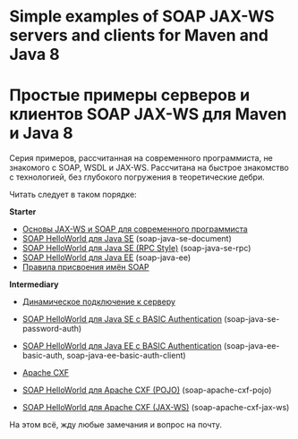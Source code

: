 # Simple examples of SOAP JAX-WS servers and clients for Maven and Java 8
# Простые примеры серверов и клиентов SOAP JAX-WS для Maven и Java 8

Серия примеров, рассчитанная на современного программиста, не знакомого с SOAP, WSDL и JAX-WS.
Рассчитана на быстрое знакомство с технологией, без глубокого погружения в теоретические дебри.

Читать следует в таком порядке:

**Starter**

* [Основы JAX-WS и SOAP для современного программиста](doc/chapter-1.md)
* [SOAP HelloWorld для Java SE](doc/chapter-2.md) (soap-java-se-document)
* [SOAP HelloWorld для Java SE (RPC Style)](doc/chapter-3.md) (soap-java-se-rpc)
* [SOAP HelloWorld для Java EE](doc/chapter-4.md) (soap-java-ee)
* [Правила присвоения имён SOAP](doc/soap-naming-convention.md)

**Intermediary**

* [Динамическое подключение к серверу](doc/chapter-5.md)
* [SOAP HelloWorld для Java SE с BASIC Authentication](doc/chapter-6.md) (soap-java-se-password-auth)
* [SOAP HelloWorld для Java EE с BASIC Authentication](doc/chapter-7.md) (soap-java-ee-basic-auth, soap-java-ee-basic-auth-client)

* [Apache CXF](doc/chapter-7.5.md)
* [SOAP HelloWorld для Apache CXF (POJO)](doc/chapter-8.md) (soap-apache-cxf-pojo)
* [SOAP HelloWorld для Apache CXF (JAX-WS)](doc/chapter-9.md) (soap-apache-cxf-jax-ws)


На этом всё, жду любые замечания и вопрос на почту.